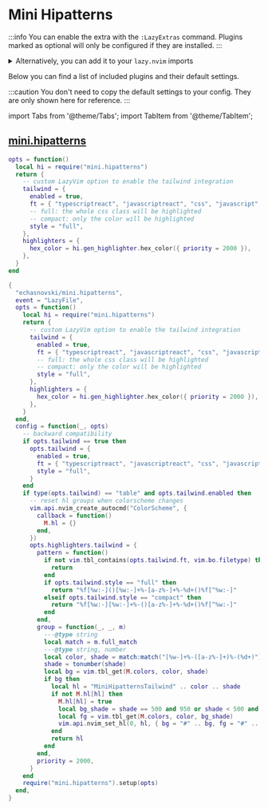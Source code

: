 # Mini Hipatterns

<!-- plugins:start -->

:::info
You can enable the extra with the `:LazyExtras` command.
Plugins marked as optional will only be configured if they are installed.
:::

<details>
<summary>Alternatively, you can add it to your <code>lazy.nvim</code> imports</summary>

```lua title="lua/config/lazy.lua" {4}
require("lazy").setup({
  spec = {
    { "LazyVim/LazyVim", import = "lazyvim.plugins" },
    { import = "lazyvim.plugins.extras.util.mini-hipatterns" },
    { import = "plugins" },
  },
})
```

</details>

Below you can find a list of included plugins and their default settings.

:::caution
You don't need to copy the default settings to your config.
They are only shown here for reference.
:::

import Tabs from '@theme/Tabs';
import TabItem from '@theme/TabItem';

## [mini.hipatterns](https://github.com/echasnovski/mini.hipatterns)

<Tabs>

<TabItem value="opts" label="Options">

```lua
opts = function()
  local hi = require("mini.hipatterns")
  return {
    -- custom LazyVim option to enable the tailwind integration
    tailwind = {
      enabled = true,
      ft = { "typescriptreact", "javascriptreact", "css", "javascript", "typescript", "html" },
      -- full: the whole css class will be highlighted
      -- compact: only the color will be highlighted
      style = "full",
    },
    highlighters = {
      hex_color = hi.gen_highlighter.hex_color({ priority = 2000 }),
    },
  }
end
```

</TabItem>


<TabItem value="code" label="Full Spec">

```lua
{
  "echasnovski/mini.hipatterns",
  event = "LazyFile",
  opts = function()
    local hi = require("mini.hipatterns")
    return {
      -- custom LazyVim option to enable the tailwind integration
      tailwind = {
        enabled = true,
        ft = { "typescriptreact", "javascriptreact", "css", "javascript", "typescript", "html" },
        -- full: the whole css class will be highlighted
        -- compact: only the color will be highlighted
        style = "full",
      },
      highlighters = {
        hex_color = hi.gen_highlighter.hex_color({ priority = 2000 }),
      },
    }
  end,
  config = function(_, opts)
    -- backward compatibility
    if opts.tailwind == true then
      opts.tailwind = {
        enabled = true,
        ft = { "typescriptreact", "javascriptreact", "css", "javascript", "typescript", "html" },
        style = "full",
      }
    end
    if type(opts.tailwind) == "table" and opts.tailwind.enabled then
      -- reset hl groups when colorscheme changes
      vim.api.nvim_create_autocmd("ColorScheme", {
        callback = function()
          M.hl = {}
        end,
      })
      opts.highlighters.tailwind = {
        pattern = function()
          if not vim.tbl_contains(opts.tailwind.ft, vim.bo.filetype) then
            return
          end
          if opts.tailwind.style == "full" then
            return "%f[%w:-]()[%w:-]+%-[a-z%-]+%-%d+()%f[^%w:-]"
          elseif opts.tailwind.style == "compact" then
            return "%f[%w:-][%w:-]+%-()[a-z%-]+%-%d+()%f[^%w:-]"
          end
        end,
        group = function(_, _, m)
          ---@type string
          local match = m.full_match
          ---@type string, number
          local color, shade = match:match("[%w-]+%-([a-z%-]+)%-(%d+)")
          shade = tonumber(shade)
          local bg = vim.tbl_get(M.colors, color, shade)
          if bg then
            local hl = "MiniHipatternsTailwind" .. color .. shade
            if not M.hl[hl] then
              M.hl[hl] = true
              local bg_shade = shade == 500 and 950 or shade < 500 and 900 or 100
              local fg = vim.tbl_get(M.colors, color, bg_shade)
              vim.api.nvim_set_hl(0, hl, { bg = "#" .. bg, fg = "#" .. fg })
            end
            return hl
          end
        end,
        priority = 2000,
      }
    end
    require("mini.hipatterns").setup(opts)
  end,
}
```

</TabItem>

</Tabs>

<!-- plugins:end -->
